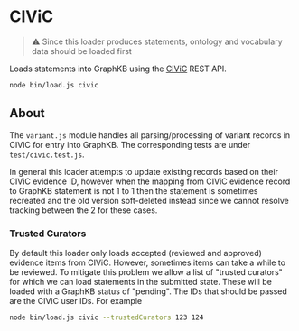# CIViC

> :warning: Since this loader produces statements, ontology and vocabulary data should be loaded first

Loads statements into GraphKB using the [CIViC](https://civicdb.org/) REST API.

```bash
node bin/load.js civic
```

## About

The `variant.js` module handles all parsing/processing of variant records in CIViC for entry into GraphKB. The corresponding tests are under `test/civic.test.js`.

In general this loader attempts to update existing records based on their CIViC evidence ID, however when the mapping from CIViC evidence record to GraphKB statement is not 1 to 1 then the
statement is sometimes recreated and the old version soft-deleted instead since we cannot resolve tracking between the 2 for these cases.

### Trusted Curators

By default this loader only loads accepted (reviewed and approved) evidence items from CIViC. However,
sometimes items can take a while to be reviewed. To mitigate this problem we allow a list of "trusted curators"
for which we can load statements in the submitted state. These will be loaded with a GraphKB status of
"pending". The IDs that should be passed are the CIViC user IDs. For example

```bash
node bin/load.js civic --trustedCurators 123 124
```

